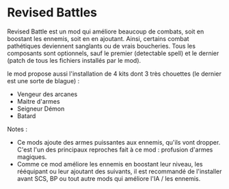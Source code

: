 # Revised Battles
Revised Battle est un mod qui améliore beaucoup de combats, soit en boostant les ennemis, soit en en ajoutant. Ainsi, certains combat pathétiques deviennent sanglants ou de vrais boucheries. Tous les composants sont optionnels, sauf le premier (detectable spell) et le dernier (patch de tous les fichiers installés par le mod).

le mod propose aussi l'installation de 4 kits dont 3 très chouettes (le dernier est une sorte de blague) :
 - Vengeur des arcanes
 - Maitre d'armes
 - Seigneur Démon
 - Batard
 
 
Notes :
 - Ce mods ajoute des armes puissantes aux ennemis, qu'ils vont dropper. C'est l'un des principaux reproches fait à ce mod : profusion d'armes magiques.
 - Comme ce mod améliore les ennemis en boostant leur niveau, les rééquipant ou leur ajoutant des suivants, il est recommandé de l'installer avant SCS, BP ou tout autre mods qui améliore l'IA / les ennemis.
